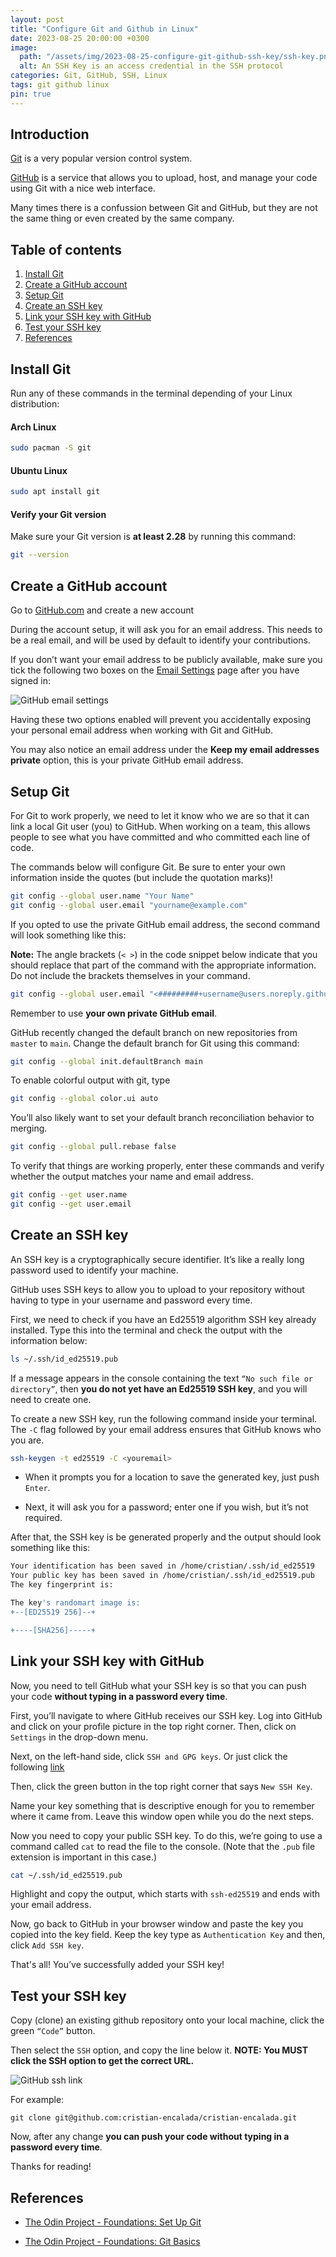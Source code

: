 ```yaml
---
layout: post
title: "Configure Git and Github in Linux"
date: 2023-08-25 20:00:00 +0300
image:
  path: "/assets/img/2023-08-25-configure-git-github-ssh-key/ssh-key.png"
  alt: An SSH Key is an access credential in the SSH protocol
categories: Git, GitHub, SSH, Linux
tags: git github linux
pin: true
---
```


## Introduction

[Git](https://git-scm.com/) is a very popular version control system. 

[GitHub](https://github.com/) is a service that allows you to upload, host, and manage your code using Git with a nice web interface.

Many times there is a confussion between Git and GitHub, but they are not the same thing or even created by the same company.

## Table of contents

1.  [Install Git](#install-git)
2.  [Create a GitHub account](#create-a-github-account)
3.  [Setup Git](#setup-git)
4.  [Create an SSH key](#create-an-ssh-key)
5.  [Link your SSH key with GitHub](#link-your-ssh-key-with-github)
6.  [Test your SSH key](#test-your-ssh-key)
7.  [References](#references)

## Install Git

Run any of these commands in the terminal depending of your Linux distribution:

#### Arch Linux

```sh
sudo pacman -S git
```

#### Ubuntu Linux

```sh
sudo apt install git
```

#### Verify your Git version

Make sure your Git version is __at least 2.28__ by running this command:

```sh
git --version
```

## Create a GitHub account

Go to [GitHub.com](https://github.com/) and create a new account

During the account setup, it will ask you for an email address. This needs to be a real email, and will be used by default to identify your contributions. 

If you don’t want your email address to be publicly available, make sure you tick the following two boxes on the [Email Settings](https://github.com/settings/emails) page after you have signed in:

![GitHub email settings](/assets/img/2023-08-25-configure-git-github-ssh-key/github_email_settings.png)

Having these two options enabled will prevent you accidentally exposing your personal email address when working with Git and GitHub.

You may also notice an email address under the __Keep my email addresses private__ option, this is your private GitHub email address. 

## Setup Git

For Git to work properly, we need to let it know who we are so that it can link a local Git user (you) to GitHub. When working on a team, this allows people to see what you have committed and who committed each line of code.

The commands below will configure Git. Be sure to enter your own information inside the quotes (but include the quotation marks)!

```sh
git config --global user.name "Your Name"
git config --global user.email "yourname@example.com"
```

If you opted to use the private GitHub email address, the second command will look something like this:

__Note:__ The angle brackets (`< >`) in the code snippet below indicate that you should replace that part of the command with the appropriate information. Do not include the brackets themselves in your command.

```sh
git config --global user.email "<#########+username@users.noreply.github.com>"
```

Remember to use __your own private GitHub email__.
 
GitHub recently changed the default branch on new repositories from `master` to `main`. Change the default branch for Git using this command:

```sh
git config --global init.defaultBranch main
```

To enable colorful output with git, type

```sh
git config --global color.ui auto
```

You’ll also likely want to set your default branch reconciliation behavior to merging. 

```sh
git config --global pull.rebase false
```

To verify that things are working properly, enter these commands and verify whether the output matches your name and email address.

```sh
git config --get user.name
git config --get user.email
```

## Create an SSH key

An SSH key is a cryptographically secure identifier. It’s like a really long password used to identify your machine. 

GitHub uses SSH keys to allow you to upload to your repository without having to type in your username and password every time.

First, we need to check if you have an Ed25519 algorithm SSH key already installed. Type this into the terminal and check the output with the information below:

```sh
ls ~/.ssh/id_ed25519.pub
```

If a message appears in the console containing the text `“No such file or directory”`, then __you do not yet have an Ed25519 SSH key__, and you will need to create one.

To create a new SSH key, run the following command inside your terminal. The `-C` flag followed by your email address ensures that GitHub knows who you are.

```sh
ssh-keygen -t ed25519 -C <youremail>
```

- When it prompts you for a location to save the generated key, just push `Enter`.

- Next, it will ask you for a password; enter one if you wish, but it’s not required.

After that, the SSH key is be generated properly and the output should look something like this:

```sh
Your identification has been saved in /home/cristian/.ssh/id_ed25519
Your public key has been saved in /home/cristian/.ssh/id_ed25519.pub
The key fingerprint is:

The key's randomart image is:
+--[ED25519 256]--+

+----[SHA256]-----+
```

## Link your SSH key with GitHub

Now, you need to tell GitHub what your SSH key is so that you can push your code __without typing in a password every time__.

First, you’ll navigate to where GitHub receives our SSH key. Log into GitHub and click on your profile picture in the top right corner. Then, click on `Settings` in the drop-down menu.

Next, on the left-hand side, click `SSH and GPG keys`. Or just click the following [link](https://github.com/settings/keys)

Then, click the green button in the top right corner that says `New SSH Key`. 

Name your key something that is descriptive enough for you to remember where it came from. Leave this window open while you do the next steps.

Now you need to copy your public SSH key. To do this, we’re going to use a command called `cat` to read the file to the console. (Note that the `.pub` file extension is important in this case.)

```sh
cat ~/.ssh/id_ed25519.pub
```

Highlight and copy the output, which starts with `ssh-ed25519` and ends with your email address.

Now, go back to GitHub in your browser window and paste the key you copied into the key field. Keep the key type as `Authentication Key` and then, click `Add SSH key`. 

That's all! You’ve successfully added your SSH key!

## Test your SSH key

Copy (clone) an existing github repository onto your local machine, click the green `“Code”` button. 

Then select the `SSH` option, and copy the line below it. __NOTE: You MUST click the SSH option to get the correct URL.__

![GitHub ssh link](/assets/img/2023-08-25-configure-git-github-ssh-key/github_ssh_link.png)

For example:

```ssh
git clone git@github.com:cristian-encalada/cristian-encalada.git
```

Now, after any change  __you can push your code without typing in a password every time__.

Thanks for reading!

## References

* [The Odin Project - Foundations: Set Up Git](https://www.theodinproject.com/lessons/foundations-setting-up-git)

* [The Odin Project - Foundations: Git Basics](https://www.theodinproject.com/lessons/foundations-git-basics)